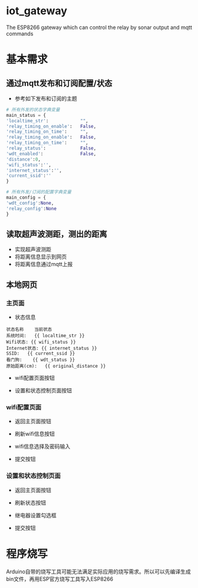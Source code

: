 # iot_gateway
The ESP8266 gateway which can control the relay by sonar output and mqtt commands

# 基本需求

## 通过mqtt发布和订阅配置/状态

* 参考如下发布和订阅的主题

```python
# 所有外发的状态字典变量
main_status = {
'localtime_str':            "",
'relay_timing_on_enable':   False,
'relay_timing_on_time':     "",
'relay_timing_on_enable':   False,
'relay_timing_on_time':     "",
'relay_status':             False,
'wdt_enabled':              False,
'distance':0,
'wifi_status':'',
'internet_status':'',
'current_ssid':''
}

# 所有外发/订阅的配置字典变量
main_config = {
'wdt_config':None,
'relay_config':None
}
```

## 读取超声波测距，测出的距离

* 实现超声波测距
* 将距离信息显示到网页
* 将距离信息通过mqtt上报

## 本地网页

### 主页面

* 状态信息

```
状态名称	当前状态
系统时间:	{{ localtime_str }}
Wifi状态:	{{ wifi_status }}
Internet状态:	{{ internet_status }}
SSID:	{{ current_ssid }}
看门狗:	{{ wdt_status }}
原始距离(cm):	{{ original_distance }}
```

* wifi配置页面按钮

* 设置和状态控制页面按钮

### wifi配置页面

* 返回主页面按钮

* 刷新wifi信息按钮

* wifi信息选择及密码输入

* 提交按钮

### 设置和状态控制页面

* 返回主页面按钮

* 刷新状态按钮

* 继电器设置勾选框

* 提交按钮

# 程序烧写

Arduino自带的烧写工具可能无法满足实际应用的烧写需求。所以可以先编译生成bin文件，再用ESP官方烧写工具写入ESP8266


